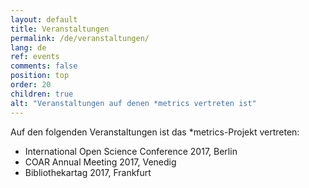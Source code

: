 ```yaml
---
layout: default
title: Veranstaltungen
permalink: /de/veranstaltungen/
lang: de
ref: events
comments: false
position: top
order: 20
children: true
alt: "Veranstaltungen auf denen *metrics vertreten ist"
---
```

Auf den folgenden Veranstaltungen ist das \*metrics-Projekt vertreten:

* International Open Science Conference 2017, Berlin
* COAR Annual Meeting 2017, Venedig
* Bibliothekartag 2017, Frankfurt
